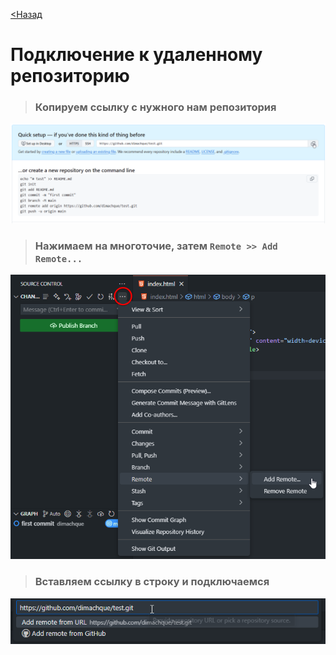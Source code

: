 [<Назад](/readme.md)

# Подключение к удаленному репозиторию

>### Копируем ссылку с нужного нам репозитория

![](/assets/9.%20Подключение%20к%20удаленному%20репозиторию/копируем%20ссылку%20на%20наш%20репозиторий.png)

>### Нажимаем на многоточие, затем `Remote >> Add Remote...`

![](/assets/9.%20Подключение%20к%20удаленному%20репозиторию/добавить%20ссылку%20на%20репозиторий.png)

>### Вставляем ссылку в строку и подключаемся

![](/assets/9.%20Подключение%20к%20удаленному%20репозиторию/вставляем%20ссылку%20в%20строку.png)